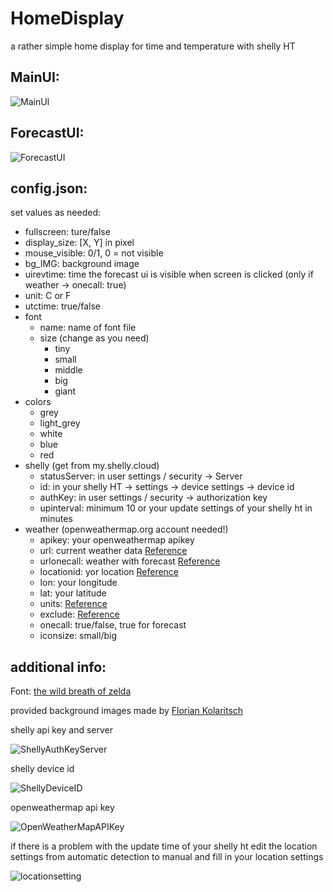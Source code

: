 
# HomeDisplay
a rather simple home display for time and temperature with shelly HT

## MainUI:

![MainUI](https://user-images.githubusercontent.com/76942248/114690073-a9e30180-9d16-11eb-822c-ea02a6508b49.png)

## ForecastUI:

![ForecastUI](https://user-images.githubusercontent.com/76942248/114690317-da2aa000-9d16-11eb-9fd2-965c9307e108.png)


## config.json:

set values as needed:

* fullscreen: ture/false
* display_size: [X, Y] in pixel
* mouse_visible: 0/1, 0 = not visible 
* bg_IMG: background image
* uirevtime: time the forecast ui is visible when screen is clicked (only if weather -> onecall: true)
* unit: C or F
* utctime: true/false
* font
  * name: name of font file
  * size (change as you need)
    * tiny
    * small
    * middle
    * big
    * giant
* colors
  * grey
  * light_grey
  * white
  * blue
  * red
* shelly (get from my.shelly.cloud)
  * statusServer: in user settings / security -> Server 
  * id: in your shelly HT -> settings -> device settings -> device id
  * authKey: in user settings / security -> authorization key
  * upinterval: minimum 10 or your update settings of your shelly ht in minutes
* weather (openweathermap.org account needed!)
  * apikey: your openweathermap apikey
  * url:  current weather data [Reference](https://openweathermap.org/current)
  * urlonecall: weather with forecast [Reference](https://openweathermap.org/api/one-call-api)
  * locationid: yor location [Reference](http://bulk.openweathermap.org/sample/)
  * lon: your longitude
  * lat: your latitude
  * units: [Reference](https://openweathermap.org/current#data)
  * exclude: [Reference](https://openweathermap.org/api/one-call-api)
  * onecall: true/false, true for forecast
  * iconsize: small/big

## additional info:
Font: [the wild breath of zelda](https://www.dafont.com/de/the-wild-breath-of-zelda.font)

provided background images made by [Florian Kolaritsch](https://www.instagram.com/flovahkiin_/)

shelly api key and server

![ShellyAuthKeyServer](https://user-images.githubusercontent.com/76942248/114697822-a6ec0f00-9d1e-11eb-86c2-75d61ff6927a.png)

shelly device id

![ShellyDeviceID](https://user-images.githubusercontent.com/76942248/114697831-a94e6900-9d1e-11eb-8082-dfdedde9b6a6.png)

openweathermap api key

![OpenWeatherMapAPIKey](https://user-images.githubusercontent.com/76942248/114697847-ae131d00-9d1e-11eb-90da-29f0c5eaabde.png)

if there is a problem with the update time of your shelly ht edit the location settings from automatic detection to manual and fill in your location settings

![locationsetting](https://user-images.githubusercontent.com/76942248/114759329-51375700-9d5e-11eb-8835-f2755aa89d36.png)



  
